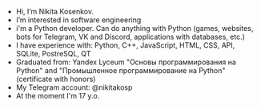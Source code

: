 - Hi, I’m Nikita Kosenkov.
- I’m interested in software engineering
- i'm a Python developer. Can do anything with Python (games, websites, bots for Telegram, VK and Discord, applications with databases, etc.)
- I have experience with: Python, C++, JavaScript, HTML, CSS, API, SQLite, PostreSQL, QT
- Graduated from: Yandex Lyceum "Основы
программирования на Python" and "Промышленное программирование на Python" (certificate with honors)
- My Telegram account: @nikitakosp
- At the moment I'm 17 y.o. 
